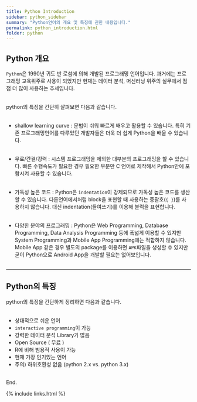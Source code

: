 ```yaml
---
title: Python Introduction
sidebar: python_sidebar
summary: "Python언어의 개요 및 특징에 관한 내용입니다."
permalink: python_introduction.html
folder: python
---
```


## Python 개요

`Python`은 1990년 귀도 반 로섬에 의해 개발된 프로그래밍 언어입니다.
과거에는 프로그래밍 교육위주로 사용이 되었지만 현재는 데이터 분석, 머신러닝 위주의
실무에서 점점 더 많이 사용하는 추세입니다.
<br><br>

python의 특징을 간단히 살펴보면 다음과 같습니다. 
<br><br>

* shallow learning curve
: 문법이 쉬워 빠르게 배우고 활용할 수 있습니다. 특히 기존 프로그래밍언어를 다루었던 개발자들은 더욱 더 쉽게  Python을 배울 수 있습니다.
<br><br>

* 무료/간결/강력
: 시스템 프로그래밍을 제외한 대부분의 프로그래밍을 할 수 있습니다. 빠른 수행속도가 필요한 경우 필요한 부분만 C 언어로 제작해서 Python안에 
포함시켜 사용할 수 있습니다.
<br><br>

* 가독성 높은 코드
: Python은 `indentation`이 강제되므로 가독성 높은 코드를 생산할 수 있습니다. 다른언어에서처럼 block을 표현할 때 사용하는 
중괄호(`{ }`)를 사용하지 않습니다. 대신 indentation(들여쓰기)를 이용해 블럭을 표현합니다.
<br><br>
 
* 다양한 분야의 프로그래밍
: Python은 Web Programming, Database Programming, Data Analysis Programming 등에 폭넓게 이용할 수 있지만 
System Programming과 Mobile App Programming에는 적합하지 않습니다. Mobile App 같은 경우 별도의 package를 이용하면
`APK`파일을 생성할 수 있지만 굳이 Python으로 Android App을 개발할 필요는 없어보입니다.
<br><br>

---

## Python의 특징

python의 특징을 간단하게 정리하면 다음과 같습니다. 
<br><br>

* 상대적으로 쉬운 언어
* `interactive programming`이 가능
* 강력한 데이터 분석 Library가 많음
* Open Source ( 무료 )
* R에 비해 범용적 사용이 가능
* 현재 가장 인기있는 언어
* 주의) 하위호환성 없음 (python 2.x vs. python 3.x)
<br><br>

End.

{% include links.html %}
